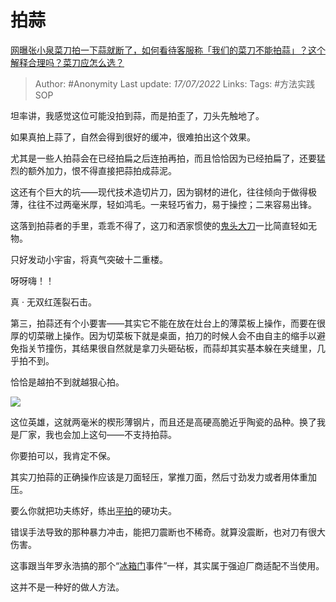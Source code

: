 # 拍蒜
[网曝张小泉菜刀拍一下蒜就断了，如何看待客服称「我们的菜刀不能拍蒜」？这个解释合理吗？菜刀应怎么选？](https://www.zhihu.com/question/543112928/answer/2575041334)

> Author: #Anonymity
> Last update: *17/07/2022*
> Links:
> Tags: #方法实践SOP

坦率讲，我感觉这位可能没拍到蒜，而是拍歪了，刀头先触地了。

如果真拍上蒜了，自然会得到很好的缓冲，很难拍出这个效果。

尤其是一些人拍蒜会在已经拍扁之后连拍再拍，而且恰恰因为已经拍扁了，还要猛烈的额外加力，恨不得直接把蒜拍成蒜泥。

这还有个巨大的坑——现代技术造切片刀，因为钢材的进化，往往倾向于做得极薄，往往不过两毫米厚，轻如鸿毛。一来轻巧省力，易于操控；二来容易出锋。

这落到拍蒜者的手里，乖乖不得了，这刀和洒家惯使的[鬼头大刀](https://www.zhihu.com/search?q=%E9%AC%BC%E5%A4%B4%E5%A4%A7%E5%88%80&search_source=Entity&hybrid_search_source=Entity&hybrid_search_extra=%7B%22sourceType%22%3A%22answer%22%2C%22sourceId%22%3A2575041334%7D)一比简直轻如无物。

只好发动小宇宙，将真气突破十二重楼。

呀呀嗨！！

真 · 无双红莲裂石击。

第三，拍蒜还有个小要害——其实它不能在放在灶台上的薄菜板上操作，而要在很厚的切菜礅上操作。因为切菜板下就是桌面，拍刀的时候人会不由自主的缩手以避免指关节撞伤，其结果很自然就是拿刀头砸砧板，而蒜却其实基本躲在夹缝里，几乎拍不到。

恰恰是越拍不到就越狠心拍。

![](https://pica.zhimg.com/50/v2-6fbab94d4f4eae3e6d099df1bc13fc05_720w.jpg?source=1940ef5c)

这位英雄，这就两毫米的楔形薄钢片，而且还是高硬高脆近乎陶瓷的品种。换了我是厂家，我也会加上这句——不支持拍蒜。

你要拍可以，我肯定不保。

其实刀拍蒜的正确操作应该是刀面轻压，掌推刀面，然后寸劲发力或者用体重加压。

要么你就把功夫练好，练出[平拍](https://www.zhihu.com/search?q=%E5%B9%B3%E6%8B%8D&search_source=Entity&hybrid_search_source=Entity&hybrid_search_extra=%7B%22sourceType%22%3A%22answer%22%2C%22sourceId%22%3A2575041334%7D)的硬功夫。

错误手法导致的那种暴力冲击，能把刀震断也不稀奇。就算没震断，也对刀有很大伤害。

这事跟当年罗永浩搞的那个“[冰箱门](https://www.zhihu.com/search?q=%E5%86%B0%E7%AE%B1%E9%97%A8&search_source=Entity&hybrid_search_source=Entity&hybrid_search_extra=%7B%22sourceType%22%3A%22answer%22%2C%22sourceId%22%3A2575041334%7D)事件”一样，其实属于强迫厂商适配不当使用。

这并不是一种好的做人方法。
